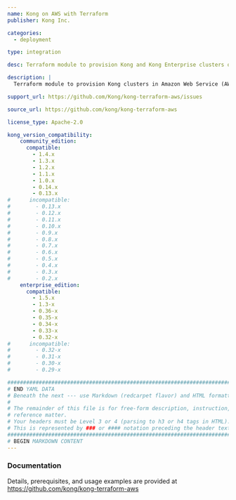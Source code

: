 ```yaml
---
name: Kong on AWS with Terraform
publisher: Kong Inc.

categories:
  - deployment

type: integration

desc: Terraform module to provision Kong and Kong Enterprise clusters on Amazon Web Services.

description: |
  Terraform module to provision Kong clusters in Amazon Web Service (AWS) using AWS best practices for architecture and security. Both Kong and Kong Enterprise are supported. Available under the Apache License 2.0 license.

support_url: https://github.com/Kong/kong-terraform-aws/issues

source_url: https://github.com/kong/kong-terraform-aws

license_type: Apache-2.0

kong_version_compatibility:
    community_edition:
      compatible:
        - 1.4.x
        - 1.3.x
        - 1.2.x
        - 1.1.x
        - 1.0.x
        - 0.14.x
        - 0.13.x
#      incompatible:
#        - 0.13.x
#        - 0.12.x
#        - 0.11.x
#        - 0.10.x
#        - 0.9.x
#        - 0.8.x
#        - 0.7.x
#        - 0.6.x
#        - 0.5.x
#        - 0.4.x
#        - 0.3.x
#        - 0.2.x
    enterprise_edition:
      compatible:
        - 1.5.x
        - 1.3-x
        - 0.36-x
        - 0.35-x
        - 0.34-x
        - 0.33-x
        - 0.32-x
#      incompatible:
#        - 0.32-x
#        - 0.31-x
#        - 0.30-x
#        - 0.29-x

###############################################################################
# END YAML DATA
# Beneath the next --- use Markdown (redcarpet flavor) and HTML formatting only.
#
# The remainder of this file is for free-form description, instruction, and
# reference matter.
# Your headers must be Level 3 or 4 (parsing to h3 or h4 tags in HTML).
# This is represented by ### or #### notation preceding the header text.
###############################################################################
# BEGIN MARKDOWN CONTENT
---
```


### Documentation

Details, prerequisites, and usage examples are provided at https://github.com/kong/kong-terraform-aws
